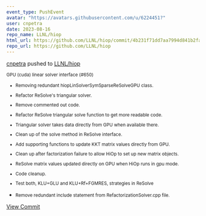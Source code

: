 ```yaml
---
event_type: PushEvent
avatar: "https://avatars.githubusercontent.com/u/6224451?"
user: cnpetra
date: 2023-08-16
repo_name: LLNL/hiop
html_url: https://github.com/LLNL/hiop/commit/4b231f71dd7aa7994d841b2fa0b52ea60317f6d0
repo_url: https://github.com/LLNL/hiop
---
```


<a href='https://github.com/cnpetra' target='_blank'>cnpetra</a> pushed to <a href='https://github.com/LLNL/hiop' target='_blank'>LLNL/hiop</a>

<small>GPU (cuda) linear solver interface (#650)

* Removing redundant hiopLinSolverSymSparseReSolveGPU class.

* Refactor ReSolve's triangular solver.

* Remove commented out code.

* Refactor ReSolve triangular solve function to get more readable code.

* Triangular solver takes data directly from GPU when available there.

* Clean up of the solve method in ReSolve interface.

* Add supporting functions to update KKT matrix values directly from GPU.

* Clean up after factorization failure to allow HiOp to set up new matrix objects.

* ReSolve matrix values updated directly on GPU when HiOp runs in gpu mode.

* Code cleanup.

* Test both, KLU+GLU and KLU+Rf+FGMRES, strategies in ReSolve

* Remove redundant include statement from RefactorizationSolver.cpp file.</small>

<a href='https://github.com/LLNL/hiop/commit/4b231f71dd7aa7994d841b2fa0b52ea60317f6d0' target='_blank'>View Commit</a>